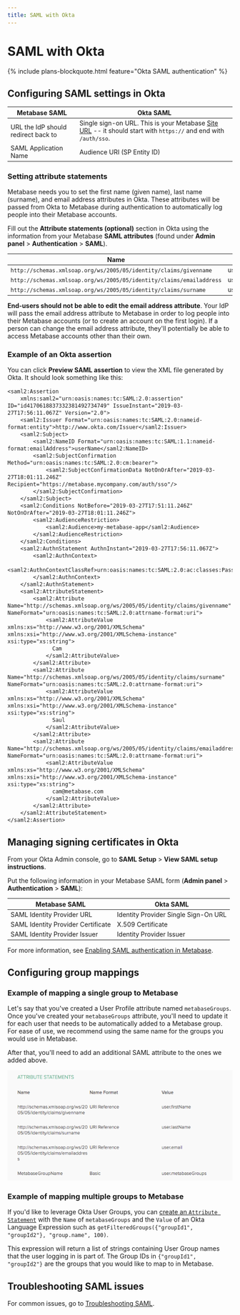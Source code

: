 ```yaml
---
title: SAML with Okta
---
```


# SAML with Okta

{% include plans-blockquote.html feature="Okta SAML authentication" %}

## Configuring SAML settings in Okta

| Metabase SAML                       | Okta SAML                                                                                                                    |
| ----------------------------------- | ---------------------------------------------------------------------------------------------------------------------------- |
| URL the IdP should redirect back to | Single sign-on URL. This is your Metabase [Site URL][site-url] -- it should start with `https://` and end with `/auth/sso`.  |
| SAML Application Name               | Audience URI (SP Entity ID)                                                                                                  |

### Setting attribute statements

Metabase needs you to set the first name (given name), last name (surname), and email address attributes in Okta. These attributes will be passed from Okta to Metabase during authentication to automatically log people into their Metabase accounts.

Fill out the **Attribute statements (optional)** section in Okta using the information from your Metabase **SAML attributes** (found under **Admin panel** > **Authentication** > **SAML**).

| Name                                                                 | Value          |
| -------------------------------------------------------------------- | -------------- |
| `http://schemas.xmlsoap.org/ws/2005/05/identity/claims/givenname`    | user.firstName |
| `http://schemas.xmlsoap.org/ws/2005/05/identity/claims/emailaddress` | user.email     |
| `http://schemas.xmlsoap.org/ws/2005/05/identity/claims/surname`      | user.lastName  |

**End-users should not be able to edit the email address attribute**. Your IdP will pass the email address attribute to Metabase in order to log people into their Metabase accounts (or to create an account on the first login). If a person can change the email address attribute, they'll potentially be able to access Metabase accounts other than their own.

### Example of an Okta assertion

You can click **Preview SAML assertion** to view the XML file generated by Okta. It should look something like this:

```
<saml2:Assertion
    xmlns:saml2="urn:oasis:names:tc:SAML:2.0:assertion" ID="id4170618837332381492734749" IssueInstant="2019-03-27T17:56:11.067Z" Version="2.0">
    <saml2:Issuer Format="urn:oasis:names:tc:SAML:2.0:nameid-format:entity">http://www.okta.com/Issuer</saml2:Issuer>
    <saml2:Subject>
        <saml2:NameID Format="urn:oasis:names:tc:SAML:1.1:nameid-format:emailAddress">userName</saml2:NameID>
        <saml2:SubjectConfirmation Method="urn:oasis:names:tc:SAML:2.0:cm:bearer">
            <saml2:SubjectConfirmationData NotOnOrAfter="2019-03-27T18:01:11.246Z" Recipient="https://metabase.mycompany.com/auth/sso"/>
        </saml2:SubjectConfirmation>
    </saml2:Subject>
    <saml2:Conditions NotBefore="2019-03-27T17:51:11.246Z" NotOnOrAfter="2019-03-27T18:01:11.246Z">
        <saml2:AudienceRestriction>
            <saml2:Audience>my-metabase-app</saml2:Audience>
        </saml2:AudienceRestriction>
    </saml2:Conditions>
    <saml2:AuthnStatement AuthnInstant="2019-03-27T17:56:11.067Z">
        <saml2:AuthnContext>
            <saml2:AuthnContextClassRef>urn:oasis:names:tc:SAML:2.0:ac:classes:PasswordProtectedTransport</saml2:AuthnContextClassRef>
        </saml2:AuthnContext>
    </saml2:AuthnStatement>
    <saml2:AttributeStatement>
        <saml2:Attribute Name="http://schemas.xmlsoap.org/ws/2005/05/identity/claims/givenname" NameFormat="urn:oasis:names:tc:SAML:2.0:attrname-format:uri">
            <saml2:AttributeValue xmlns:xs="http://www.w3.org/2001/XMLSchema" xmlns:xsi="http://www.w3.org/2001/XMLSchema-instance" xsi:type="xs:string">
              Cam
            </saml2:AttributeValue>
        </saml2:Attribute>
        <saml2:Attribute Name="http://schemas.xmlsoap.org/ws/2005/05/identity/claims/surname" NameFormat="urn:oasis:names:tc:SAML:2.0:attrname-format:uri">
            <saml2:AttributeValue xmlns:xs="http://www.w3.org/2001/XMLSchema" xmlns:xsi="http://www.w3.org/2001/XMLSchema-instance" xsi:type="xs:string">
              Saul
            </saml2:AttributeValue>
        </saml2:Attribute>
        <saml2:Attribute Name="http://schemas.xmlsoap.org/ws/2005/05/identity/claims/emailaddress" NameFormat="urn:oasis:names:tc:SAML:2.0:attrname-format:uri">
            <saml2:AttributeValue xmlns:xs="http://www.w3.org/2001/XMLSchema" xmlns:xsi="http://www.w3.org/2001/XMLSchema-instance" xsi:type="xs:string">
              cam@metabase.com
            </saml2:AttributeValue>
        </saml2:Attribute>
    </saml2:AttributeStatement>
</saml2:Assertion>
```

## Managing signing certificates in Okta

From your Okta Admin console, go to **SAML Setup** > **View SAML setup instructions**.

Put the following information in your Metabase SAML form (**Admin panel** > **Authentication** > **SAML**):

| Metabase SAML                       | Okta SAML                              |
| ----------------------------------- | -------------------------------------- |
| SAML Identity Provider URL          | Identity Provider Single Sign-On URL   |
| SAML Identity Provider Certificate  | X.509 Certificate                      |
| SAML Identity Provider Issuer       | Identity Provider Issuer               |

For more information, see [Enabling SAML authentication in Metabase][enabling-saml-in-metabase].

## Configuring group mappings

### Example of mapping a single group to Metabase

Let's say that you've created a User Profile attribute named `metabaseGroups`. Once you've created your `metabaseGroups` attribute, you'll need to update it for each user that needs to be automatically added to a Metabase group. For ease of use, we recommend using the same name for the groups you would use in Metabase.

After that, you'll need to add an additional SAML attribute to the ones we added above.

![Group attribute](images/saml-group-attribute.png)

### Example of mapping multiple groups to Metabase

If you'd like to leverage Okta User Groups, you can [create an `Attribute Statement`][okta-create-attribute-statement] with the `Name` of `metabaseGroups` and the `Value` of an Okta Language Expression such as `getFilteredGroups({"groupId1", "groupId2"}, "group.name", 100)`.

This expression will return a list of strings containing User Group names that the user logging in is part of. The Group IDs in `{"groupId1", "groupId2"}` are the groups that you would like to map to in Metabase.

## Troubleshooting SAML issues

For common issues, go to [Troubleshooting SAML][troubleshooting-saml].

[enabling-saml-in-metabase]: ./authenticating-with-saml.md#enabling-saml-authentication-in-metabase
[okta-saml-docs]: https://help.okta.com/en-us/Content/Topics/Apps/Apps_App_Integration_Wizard_SAML.htm
[okta-create-attribute-statement]: https://support.okta.com/help/s/article/How-to-define-and-configure-a-custom-SAML-attribute-statement?language=en_US
[saml-doc]: ./authenticating-with-saml.md
[site-url]: ../configuring-metabase/settings.md#site-url
[troubleshooting-saml]: ../troubleshooting-guide/saml.md
